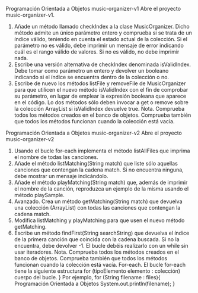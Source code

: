 
Programación Orientada a Objetos
music-organizer-v1
Abre el proyecto music-organizer-v1.
1. Añade un método llamado checkIndex a la clase MusicOrganizer. Dicho método
admite un único parámetro entero y comprueba si se trata de un índice válido,
teniendo en cuenta el estado actual de la colección.
Si el parámetro no es válido, debe imprimir un mensaje de error indicando cuál es
el rango válido de valores. Si no es válido, no debe imprimir nada.
2. Escribe una versión alternativa de checkIndex denominada isValidIndex. Debe
tomar como parámetro un entero y devolver un booleano indicando si el índice se
encuentra dentro de la colección o no.
3. Escribe de nuevo los métodos listFile y removeFile de MusicOrganizer para que
utilicen el nuevo método isValidIndex con el fin de comprobar su parámetro, en
lugar de emplear la expresión booleana que aparece en el código. Lo dos métodos
sólo deben invocar a get o remove sobre la colección ArrayList si isValidIndex
devuelve true.
Nota. Comprueba todos los métodos creados en el banco de objetos. Comprueba
también que todos los métodos funcionan cuando la colección está vacía.


Programación Orientada a Objetos
music-organizer-v2
Abre el proyecto music-organizer-v2
1. Usando el bucle  for-each  implementa el método  listAllFiles  que
imprima el nombre de todas las canciones.
2. Añade   el   método  listMatching(String match)  que   liste   sólo
aquellas   canciones   que   contengan   la   cadena  match.   Si   no
encuentra ninguna, debe mostrar un mensaje indicándolo.
3. Añade   el   método  playMatching(String match)  que,   además   de
imprimir el nombre de la canción, reproduzca un ejemplo de
la misma usando el método playSample.
4. Avanzado.   Crea   un   método  getMatching(String match)  que
devuelva una colección (ArrayList) con todas las canciones que
contengan la cadena match.
5. Modifica  listMatching  y  playMatching  para   que   usen   el   nuevo
método getMatching. 
6. Escribe un método  findFirst(String searchString)  que devuelva el
índice   de   la   primera   canción   que   coincida   con   la   cadena
buscada. Si no la encuentra, debe devolver -1. El bucle debéis
realizarlo con un while sin usar iteradores.
Nota. Comprueba todos los métodos creados en el banco de objetos. Comprueba
también que todos los métodos funcionan cuando la colección está vacía.
For-each. El bucle for-each tiene la siguiente estructura
for (tipoElemento elemento : colección)
cuerpo del bucle.
}
Por ejemplo,
for (String filename : files){
Programación Orientada a Objetos
System.out.println(filename);
}
